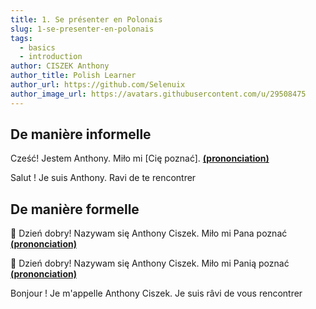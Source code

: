 ```yaml
---
title: 1. Se présenter en Polonais
slug: 1-se-presenter-en-polonais
tags:
  - basics
  - introduction
author: CISZEK Anthony
author_title: Polish Learner
author_url: https://github.com/Selenuix
author_image_url: https://avatars.githubusercontent.com/u/29508475
---
```


## De manière informelle



Cześć! Jestem Anthony. Miło mi [Cię poznać]. **[(prononciation)](https://cdn.selenuix.tools/polonais/public/audio/1-1.mp3)**



Salut ! Je suis Anthony. Ravi de te rencontrer



## De manière formelle


:man: Dzień dobry! Nazywam się Anthony Ciszek. Miło mi Pana poznać **[(prononciation)](https://cdn.selenuix.tools/polonais/public/audio/1-2.mp3)**



:woman: Dzień dobry! Nazywam się Anthony Ciszek. Miło mi Panią poznać **[(prononciation)](https://cdn.selenuix.tools/polonais/public/audio/1-3.mp3)**



Bonjour ! Je m'appelle Anthony Ciszek. Je suis râvi de vous rencontrer
